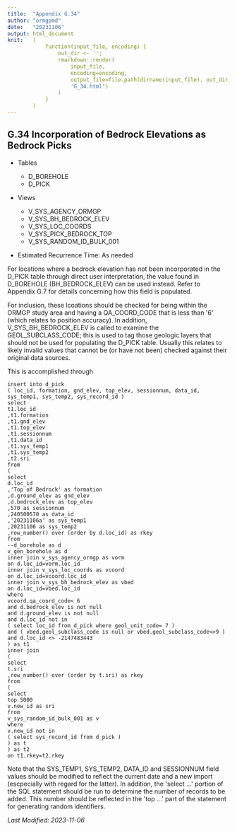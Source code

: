 ```yaml
---
title:  "Appendix G.34"
author: "ormgpmd"
date:   "20231106"
output: html_document
knit:   (
            function(input_file, encoding) {
                out_dir <- '';
                rmarkdown::render(
                    input_file,
                    encoding=encoding,
                    output_file=file.path(dirname(input_file), out_dir,
                    'G_34.html')
                )
            }
        )
---
```


## G.34 Incorporation of Bedrock Elevations as Bedrock Picks

* Tables
    + D_BOREHOLE
    + D_PICK

* Views 
    + V_SYS_AGENCY_ORMGP
    + V_SYS_BH_BEDROCK_ELEV
    + V_SYS_LOC_COORDS
    + V_SYS_PICK_BEDROCK_TOP
    + V_SYS_RANDOM_ID_BULK_001

* Estimated Recurrence Time: As needed

For locations where a bedrock elevation has not been incorporated in the
D_PICK table through direct user interpretation, the value found in D_BOREHOLE
(BH_BEDROCK_ELEV) can be used instead.  Refer to Appendix G.7 for details
concerning how this field is populated.

For inclusion, these lcoations should be checked for being within the ORMGP
study area and having a QA_COORD_CODE that is less than '6' (which relates to
position accuracy).  In addition, V_SYS_BH_BEDROCK_ELEV is called to examine
the GEOL_SUBCLASS_CODE; this is used to tag those geologic layers that should
not be used for populating the D_PICK table.  Usually this relates to likely
invalid values that cannot be (or have not been) checked against their
original data sources.

This is accomplished through

    insert into d_pick
    ( loc_id, formation, gnd_elev, top_elev, sessionnum, data_id, sys_temp1, sys_temp2, sys_record_id )
    select
    t1.loc_id
    ,t1.formation
    ,t1.gnd_elev
    ,t1.top_elev
    ,t1.sessionnum
    ,t1.data_id
    ,t1.sys_temp1
    ,t1.sys_temp2
    ,t2.sri
    from 
    (
    select
    d.loc_id
    ,'Top of Bedrock' as formation
    ,d.ground_elev as gnd_elev
    ,d.bedrock_elev as top_elev
    ,570 as sessionnum
    ,240500570 as data_id
    ,'20231106a' as sys_temp1
    ,20231106 as sys_temp2
    ,row_number() over (order by d.loc_id) as rkey
    from 
    --d_borehole as d
    v_gen_borehole as d
    inner join v_sys_agency_ormgp as vorm
    on d.loc_id=vorm.loc_id
    inner join v_sys_loc_coords as vcoord
    on d.loc_id=vcoord.loc_id
    inner join v_sys_bh_bedrock_elev as vbed
    on d.loc_id=vbed.loc_id
    where
    vcoord.qa_coord_code< 6
    and d.bedrock_elev is not null
    and d.ground_elev is not null
    and d.loc_id not in
    ( select loc_id from d_pick where geol_unit_code= 7 )
    and ( vbed.geol_subclass_code is null or vbed.geol_subclass_code<>9 )
    and d.loc_id <> -2147483443
    ) as t1
    inner join
    (
    select
    t.sri
    ,row_number() over (order by t.sri) as rkey
    from 
    (
    select
    top 5000
    v.new_id as sri
    from 
    v_sys_random_id_bulk_001 as v
    where 
    v.new_id not in
    ( select sys_record_id from d_pick )
    ) as t
    ) as t2
    on t1.rkey=t2.rkey

Note that the SYS_TEMP1, SYS_TEMP2, DATA_ID and SESSIONNUM field values should be
modified to reflect the current date and a new import (escpecially with regard
for the latter).  In addition, the 'select ...' portion of the SQL statement
should be run to determine the number of records to be added.  This number
should be reflected in the 'top ...' part of the statement for generating
random identifiers.  

*Last Modified: 2023-11-06*
